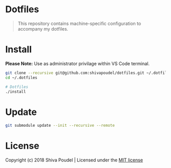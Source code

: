 # Dotfiles

> This repository contains machine-specific configuration to accompany my dotfiles.

# Install

__Please Note:__ Use as administrator privilage within VS Code terminal.

```bash
git clone --recursive git@github.com:shivapoudel/dotfiles.git ~/.dotfiles
cd ~/.dotfiles

# Dotfiles
./install
```

# Update

```bash
git submodule update --init --recursive --remote
```

# License

Copyright (c) 2018 Shiva Poudel | Licensed under the [MIT license](http://shivapoudel.mit-license.org)
